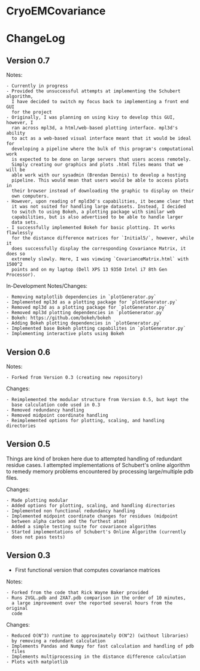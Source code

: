 # CryoEMCovariance


ChangeLog
=========

Version 0.7
-----------
Notes:

    - Currently in progress
    - Provided the unsuccessful attempts at implementing the Schubert algorithm,
      I have decided to switch my focus back to implementing a front end GUI
      for the project
    - Originally, I was planning on using kivy to develop this GUI, however, I
      ran across mpl3d, a html/web-based plotting interface. mpl3d's ability
      to act as a web-based visual interface meant that it would be ideal for
      developing a pipeline where the bulk of this program's computational work
      is expected to be done on large servers that users access remotely. 
      Simply creating our graphics and plots .html files means that we will be 
      able work with our sysadmin (Brendan Dennis) to develop a hosting 
      pipeline. This would mean that users would be able to access plots in
      their browser instead of downloading the graphic to display on their
      own computers.
    - However, upon reading of mpld3d's capabilities, it became clear that
      it was not suited for handling large datasets. Instead, I decided
      to switch to using Bokeh, a plotting package with similar web 
      capabilities, but is also advertised to be able to handle larger
      data sets.
    - I successfully implemented Bokeh for basic plotting. It works flawlessly
      for the distance difference matrices for `Initial5/`, however, while it
      does successfully display the corresponding Covariance Matrix, it does so
      extremely slowly. Here, I was viewing `CovarianceMatrix.html` with 1500^2
      points and on my laptop (Dell XPS 13 9350 Intel i7 8th Gen Processor).

In-Development Notes/Changes:

    - Removing matplotlib dependencies in `plotGenerator.py`
    - Implemented mpl3d as a plotting package for `plotGenerator.py`
    - Removed mpl3d as a plotting package for `plotGenerator.py`
    - Removed mpl3d plotting dependencies in `plotGenerator.py`
    - Bokeh: https://github.com/bokeh/bokeh
    - Adding Bokeh plotting dependencies in `plotGenerator.py`
    - Implemented base Bokeh plotting capabilites in `plotGenerator.py`
    - Implementing interactive plots using Bokeh

Version 0.6
-----------
Notes:

    - Forked from Version 0.3 (creating new repository)

Changes:

    - Reimplemented the modular structure from Version 0.5, but kept the
      base calculation code used in 0.3 
    - Removed redundancy handling
    - Removed midpoint coordinate handling
    - Reimplemented options for plotting, scaling, and handling directories

Version 0.5
-----------
Things are kind of broken here due to attempted handling of 
redundant residue cases. I attempted implementations of Schubert's online
algorithm to remedy memory problems encountered by processing large/multiple
pdb files.

Changes:

    - Made plotting modular
    - Added options for plotting, scaling, and handling directories
    - Implemented non functional redundancy handling
    - Implemented midpoint coordinate changes for residues (midpoint
      between alpha carbon and the furthest atom)
    - Added a simple testing suite for covariance algorithms
    - Started implementations of Schubert's Online Algorithm (currently
      does not pass tests)

Version 0.3
-----------
- First functional version that computes covariance matrices

Notes:

    - Forked from the code that Rick Wayne Baker provided
    - Runs 2VGL.pdb and 2XA7.pdb comparison in the order of 10 minutes,
      a large improvement over the reported several hours from the original
      code

Changes:

    - Reduced O(N^3) runtime to approximately O(N^2) (without libraries) 
      by removing a redundant calculation
    - Implements Pandas and Numpy for fast calculation and handling of pdb 
      files
    - Implements multiprocessing in the distance difference calculation
    - Plots with matplotlib

